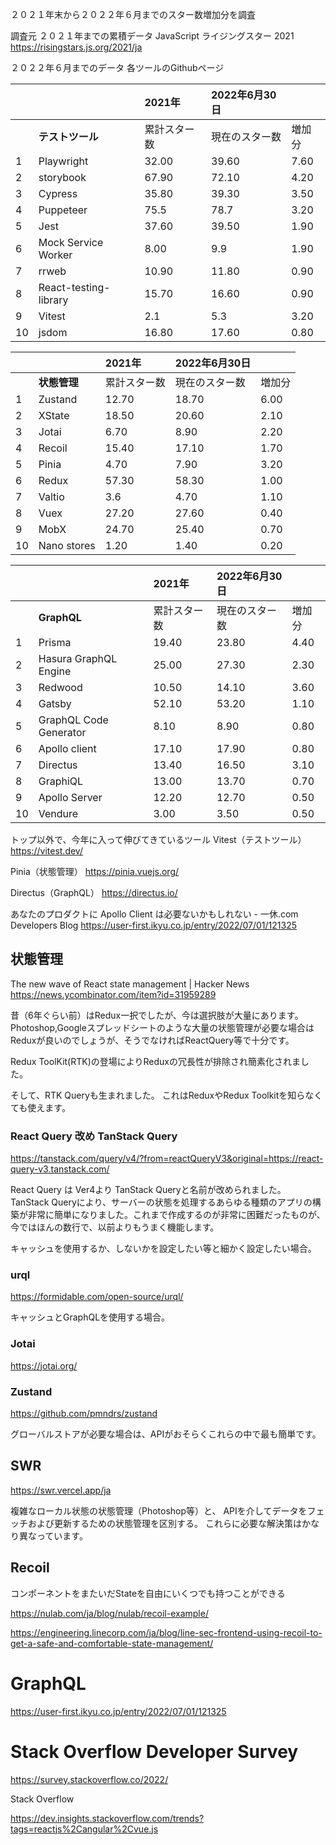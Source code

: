 <!--
title:   Web開発ツール スター数調査（テストツール、状態管理、GraphQL）
tags:    GraphQL,TanStackQuery,テストツール,状態管理
id:      c963f4d13b40bfb198eb
private: false
-->
２０２１年末から２０２２年６月までのスター数増加分を調査

調査元
２０２１年までの累積データ
JavaScript ライジングスター 2021
https://risingstars.js.org/2021/ja

２０２２年６月までのデータ
各ツールのGithubページ

| | |2021年|2022年6月30日| |
|:----|:----|:----|:----|:----|
||**テストツール**|累計スター数|現在のスター数|増加分|
|1|Playwright|32.00|39.60|7.60|
|2|storybook|67.90|72.10|4.20|
|3|Cypress|35.80|39.30|3.50|
|4|Puppeteer|75.5|78.7|3.20|
|5|Jest|37.60|39.50|1.90|
|6|Mock Service Worker|8.00|9.9|1.90|
|7|rrweb|10.90|11.80|0.90|
|8|React-testing-library|15.70|16.60|0.90|
|9|Vitest|2.1|5.3|3.20|
|10|jsdom|16.80|17.60|0.80|


| | |2021年|2022年6月30日| |
|:----|:----|:----|:----|:----|
||**状態管理**|累計スター数|現在のスター数|増加分|
|1|Zustand|12.70|18.70|6.00|
|2|XState|18.50|20.60|2.10|
|3|Jotai|6.70|8.90|2.20|
|4|Recoil|15.40|17.10|1.70|
|5|Pinia|4.70|7.90|3.20|
|6|Redux|57.30|58.30|1.00|
|7|Valtio|3.6|4.70|1.10|
|8|Vuex|27.20|27.60|0.40|
|9|MobX|24.70|25.40|0.70|
|10|Nano stores|1.20|1.40|0.20|


| | |2021年|2022年6月30日| |
|:----|:----|:----|:----|:----|
||**GraphQL**|累計スター数|現在のスター数|増加分|
|1|Prisma|19.40|23.80|4.40|
|2|Hasura GraphQL Engine|25.00|27.30|2.30|
|3|Redwood|10.50|14.10|3.60|
|4|Gatsby|52.10|53.20|1.10|
|5|GraphQL Code Generator|8.10|8.90|0.80|
|6|Apollo client|17.10|17.90|0.80|
|7|Directus|13.40|16.50|3.10|
|8|GraphiQL|13.00|13.70|0.70|
|9|Apollo Server|12.20|12.70|0.50|
|10|Vendure|3.00|3.50|0.50|

トップ以外で、今年に入って伸びてきているツール
Vitest（テストツール）
https://vitest.dev/

Pinia（状態管理）
https://pinia.vuejs.org/

Directus（GraphQL）
https://directus.io/

あなたのプロダクトに Apollo Client は必要ないかもしれない - 一休.com Developers Blog
https://user-first.ikyu.co.jp/entry/2022/07/01/121325


## 状態管理

The new wave of React state management | Hacker News
https://news.ycombinator.com/item?id=31959289


昔（6年ぐらい前）はRedux一択でしたが、今は選択肢が大量にあります。
Photoshop,Googleスプレッドシートのような大量の状態管理が必要な場合はReduxが良いのでしょうが、そうでなければReactQuery等で十分です。

Redux ToolKit(RTK)の登場によりReduxの冗長性が排除され簡素化されました。

そして、RTK Queryも生まれました。
これはReduxやRedux Toolkitを知らなくても使えます。


### React Query 改め TanStack Query

https://tanstack.com/query/v4/?from=reactQueryV3&original=https://react-query-v3.tanstack.com/

React Query は Ver4より TanStack Queryと名前が改められました。
TanStack Queryにより、サーバーの状態を処理するあらゆる種類のアプリの構築が非常に簡単になりました。これまで作成するのが非常に困難だったものが、今ではほんの数行で、以前よりもうまく機能します。

キャッシュを使用するか、しないかを設定したい等と細かく設定したい場合。

### urql

https://formidable.com/open-source/urql/

キャッシュとGraphQLを使用する場合。

### Jotai

https://jotai.org/

### Zustand

https://github.com/pmndrs/zustand

グローバルストアが必要な場合は、APIがおそらくこれらの中で最も簡単です。

## SWR
https://swr.vercel.app/ja

複雑なローカル状態の状態管理（Photoshop等）と、
APIを介してデータをフェッチおよび更新するための状態管理を区別する。
これらに必要な解決策はかなり異なっています。

## Recoil
コンポーネントをまたいだStateを自由にいくつでも持つことができる

https://nulab.com/ja/blog/nulab/recoil-example/

https://engineering.linecorp.com/ja/blog/line-sec-frontend-using-recoil-to-get-a-safe-and-comfortable-state-management/

# GraphQL

https://user-first.ikyu.co.jp/entry/2022/07/01/121325

# Stack Overflow Developer Survey

https://survey.stackoverflow.co/2022/

Stack Overflow

https://dev.insights.stackoverflow.com/trends?tags=reactjs%2Cangular%2Cvue.js
